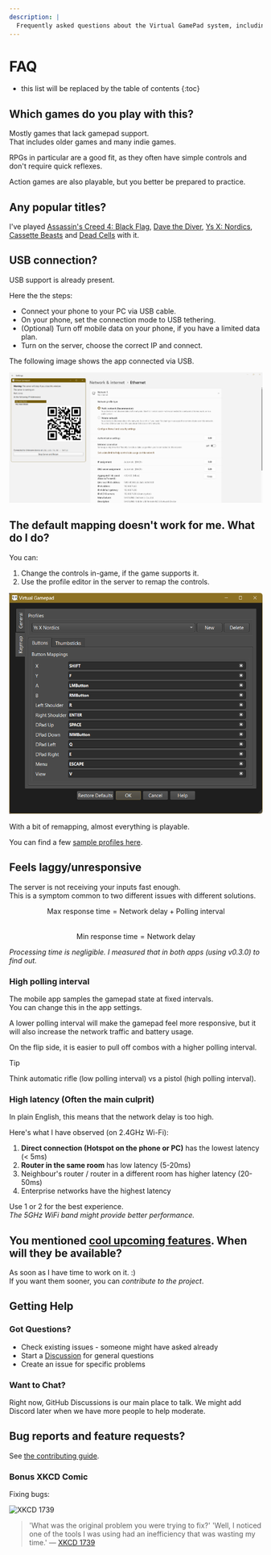 ```yaml
---
description: |
  Frequently asked questions about the Virtual GamePad system, including game compatibility, control mapping, performance, etc.
---
```


# FAQ

- this list will be replaced by the table of contents
{:toc}

## Which games do you play with this?

Mostly games that lack gamepad support.  
That includes older games and many indie games.

RPGs in particular are a good fit, as they often have simple controls and don't require quick reflexes.

Action games are also playable, but you better be prepared to practice.

## Any popular titles?

I've played [Assassin's Creed 4: Black Flag](https://en.wikipedia.org/wiki/Assassin's_Creed_IV%3A_Black_Flag), [Dave the Diver](https://en.wikipedia.org/wiki/Dave_the_Diver), [Ys X: Nordics](https://en.wikipedia.org/wiki/Ys_X:_Nordics), [Cassette Beasts](https://en.wikipedia.org/wiki/Cassette_Beasts) and [Dead Cells](https://en.wikipedia.org/wiki/Dead_Cells) with it.

## USB connection?

USB support is already present.

Here the the steps:

- Connect your phone to your PC via USB cable.
- On your phone, set the connection mode to USB tethering.
- (Optional) Turn off mobile data on your phone, if you have a limited data plan.
- Turn on the server, choose the correct IP and connect.

The following image shows the app connected via USB.

![USB Tethering](assets/VGP_USB_Tethering.png)

## The default mapping doesn't work for me. What do I do?

You can:

1. Change the controls in-game, if the game supports it.
2. Use the profile editor in the server to remap the controls.

![Profile Editor](assets/VGP_Profile_Editor.png)

With a bit of remapping, almost everything is playable.  

You can find a few [sample profiles here](https://gist.github.com/kitswas/b7a100954de7dd7dcbe52cd38a27c8cf).

## Feels laggy/unresponsive

The server is not receiving your inputs fast enough.  
This is a symptom common to two different issues with different solutions.

$$\text{Max response time} = \text{Network delay} + \text{Polling interval}$$  
$$ \text{Min response time} = \text{Network delay}$$

_Processing time is negligible. I measured that in both apps (using v0.3.0) to find out._

### High polling interval

The mobile app samples the gamepad state at fixed intervals.  
You can change this in the app settings.

A lower polling interval will make the gamepad feel more responsive, but it will also increase the network traffic and battery usage.

On the flip side, it is easier to pull off combos with a higher polling interval.

> [!TIP]  
> Think automatic rifle (low polling interval) vs a pistol (high polling interval).

### High latency (Often the main culprit)

In plain English, this means that the network delay is too high.

Here's what I have observed (on 2.4GHz Wi-Fi):

1. **Direct connection (Hotspot on the phone or PC)** has the lowest latency (< 5ms)
2. **Router in the same room** has low latency (5-20ms)
3. Neighbour's router / router in a different room has higher latency (20-50ms)
4. Enterprise networks have the highest latency

Use 1 or 2 for the best experience.  
_The 5GHz WiFi band might provide better performance._

## You mentioned [cool upcoming features](Roadmap.md). When will they be available?

As soon as I have time to work on it. :)  
If you want them sooner, you can _contribute to the project_.

## Getting Help

### Got Questions?

- Check existing issues - someone might have asked already
- Start a [Discussion](https://github.com/kitswas/VirtualGamePad/discussions) for general questions
- Create an issue for specific problems

### Want to Chat?

Right now, GitHub Discussions is our main place to talk. We might add Discord later when we have more people to help moderate.

## Bug reports and feature requests?

See [the contributing guide](Contributing.md#-how-to-report-issues).

### Bonus XKCD Comic

Fixing bugs:

![XKCD 1739](https://imgs.xkcd.com/comics/fixing_problems.png)

> 'What was the original problem you were trying to fix?' 'Well, I noticed one of the tools I was using had an inefficiency that was wasting my time.'
> — [XKCD 1739](https://xkcd.com/1739/)
